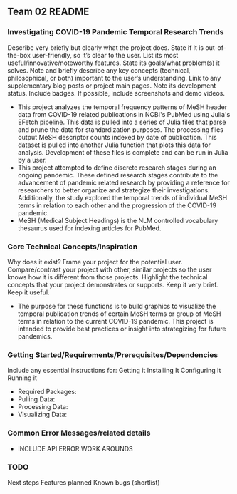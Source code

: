 ## Team 02 README

### Investigating COVID-19 Pandemic Temporal Research Trends
Describe very briefly but clearly what the project does.
    State if it is out-of-the-box user-friendly, so it’s clear to the user.
    List its most useful/innovative/noteworthy features.
    State its goals/what problem(s) it solves.
    Note and briefly describe any key concepts (technical, philosophical, or both) important to the user’s understanding.
    Link to any supplementary blog posts or project main pages.
    Note its development status.
    Include badges.
    If possible, include screenshots and demo videos.
    
- This project analyzes the temporal frequency patterns of MeSH header data from COVID-19 related publications in NCBI's PubMed using Julia's EFetch pipeline. This data is pulled into a series of Julia files that parse and prune the data for standardization purposes. The processing files output MeSH descriptor counts indexed by date of publication. This dataset is pulled into another Julia function that plots this data for analysis. Development of these files is complete and can be run in Julia by a user. 
- This project attempted to define discrete research stages during an ongoing pandemic. These defined research stages contribute to the advancement of pandemic related research by providing a reference for researchers to better organize and strategize their investigations. Additionally, the study explored the temporal trends of individual MeSH terms in relation to each other and the progression of the COVID-19 pandemic. 
- MeSH (Medical Subject Headings) is the NLM controlled vocabulary thesaurus used for indexing articles for PubMed.

### Core Technical Concepts/Inspiration
Why does it exist?
    Frame your project for the potential user.
    Compare/contrast your project with other, similar projects so the user knows how it is different from those projects.
    Highlight the technical concepts that your project demonstrates or supports. Keep it very brief.
    Keep it useful.

- The purpose for these functions is to build graphics to visualize the temporal publication trends of certain MeSH terms or group of MeSH terms in relation to the current COVID-19 pandemic. This project is intended to provide best practices or insight into strategizing for future pandemics.

### Getting Started/Requirements/Prerequisites/Dependencies
Include any essential instructions for:
    Getting it
    Installing It
    Configuring It
    Running it
- Required Packages: 
- Pulling Data:
- Processing Data:
- Visualizing Data:

### Common Error Messages/related details
- INCLUDE API ERROR WORK AROUNDS

### TODO
Next steps
    Features planned
    Known bugs (shortlist)
